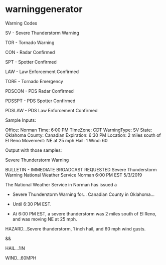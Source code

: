 # warninggenerator
Warning Codes

SV - Severe Thunderstorm Warning

TOR - Tornado Warning

CON - Radar Confirmed

SPT - Spotter Confirmed

LAW - Law Enforcement Confirmed

TORE - Tornado Emergency

PDSCON - PDS Radar Confirmed

PDSSPT - PDS Spotter Confirmed

PDSLAW - PDS Law Enforcement Confirmed

Sample Inputs:

Office: Norman
Time: 6:00 PM
TimeZone: CDT
WarningType: SV
State: Oklahoma
County: Canadian
Expiration: 6:30 PM
Location: 2 miles south of El Reno
Movement: NE at 25 mph
Hail: 1
Wind: 60

Output with those samples:

Severe Thunderstorm Warning

BULLETIN - IMMEDIATE BROADCAST REQUESTED
Severe Thunderstorm Warning
National Weather Service Norman
6:00 PM EST 5/3/2019

The National Weather Service in Norman has issued a

* Severe Thunderstorm Warning for...
 Canadian County in Oklahoma...

* Until 6:30 PM EST.

* At 6:00 PM EST, a severe thunderstorm was 2 miles south of El Reno, and was moving NE at 25 mph.

HAZARD...Severe thunderstorm, 1 inch hail, and 60 mph wind gusts.

&&

HAIL...1IN

WIND...60MPH
